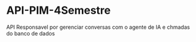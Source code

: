 # API-PIM-4Semestre
API Responsavel por gerenciar conversas com o agente de IA e chmadas do banco de dados
